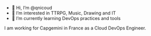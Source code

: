 - 👋 Hi, I’m @qnicoud
- 👀 I’m interested in TTRPG, Music, Drawing and IT 
- 🌱 I’m currently learning DevOps practices and tools

I am working for Capgemini in France as a Cloud DevOps Engineer.
<!---
qnicoud/qnicoud is a ✨ special ✨ repository because its `README.md` (this file) appears on your GitHub profile.
You can click the Preview link to take a look at your changes.
--->
